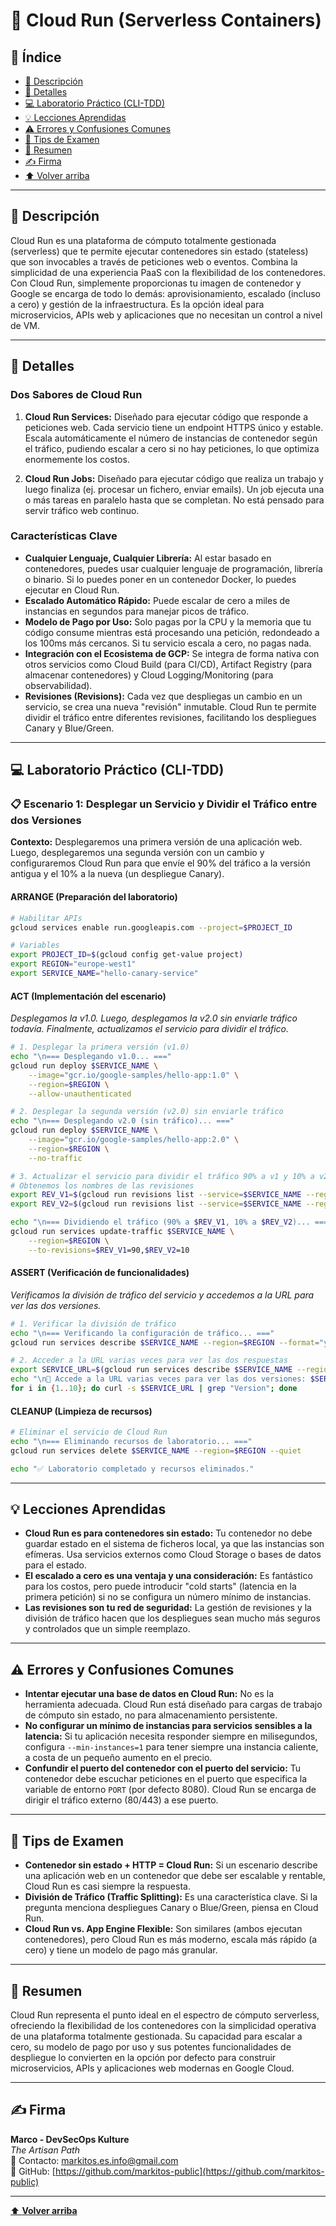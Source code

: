# 🚀 Cloud Run (Serverless Containers)

## 📑 Índice
* [🧭 Descripción](#-descripción)
* [📘 Detalles](#-detalles)
* [💻 Laboratorio Práctico (CLI-TDD)](#-laboratorio-práctico-cli-tdd)
* [💡 Lecciones Aprendidas](#-lecciones-aprendidas)
* [⚠️ Errores y Confusiones Comunes](#️-errores-y-confusiones-comunes)
* [🎯 Tips de Examen](#-tips-de-examen)
* [🧾 Resumen](#-resumen)
* [✍️ Firma](#-firma)
* [⬆️ Volver arriba](#-cloud-run-serverless-containers)

---

## 🧭 Descripción

Cloud Run es una plataforma de cómputo totalmente gestionada (serverless) que te permite ejecutar contenedores sin estado (stateless) que son invocables a través de peticiones web o eventos. Combina la simplicidad de una experiencia PaaS con la flexibilidad de los contenedores. Con Cloud Run, simplemente proporcionas tu imagen de contenedor y Google se encarga de todo lo demás: aprovisionamiento, escalado (incluso a cero) y gestión de la infraestructura. Es la opción ideal para microservicios, APIs web y aplicaciones que no necesitan un control a nivel de VM.

---

## 📘 Detalles

### Dos Sabores de Cloud Run

1.  **Cloud Run Services:** Diseñado para ejecutar código que responde a peticiones web. Cada servicio tiene un endpoint HTTPS único y estable. Escala automáticamente el número de instancias de contenedor según el tráfico, pudiendo escalar a cero si no hay peticiones, lo que optimiza enormemente los costos.

2.  **Cloud Run Jobs:** Diseñado para ejecutar código que realiza un trabajo y luego finaliza (ej. procesar un fichero, enviar emails). Un job ejecuta una o más tareas en paralelo hasta que se completan. No está pensado para servir tráfico web continuo.

### Características Clave

*   **Cualquier Lenguaje, Cualquier Librería:** Al estar basado en contenedores, puedes usar cualquier lenguaje de programación, librería o binario. Si lo puedes poner en un contenedor Docker, lo puedes ejecutar en Cloud Run.
*   **Escalado Automático Rápido:** Puede escalar de cero a miles de instancias en segundos para manejar picos de tráfico.
*   **Modelo de Pago por Uso:** Solo pagas por la CPU y la memoria que tu código consume mientras está procesando una petición, redondeado a los 100ms más cercanos. Si tu servicio escala a cero, no pagas nada.
*   **Integración con el Ecosistema de GCP:** Se integra de forma nativa con otros servicios como Cloud Build (para CI/CD), Artifact Registry (para almacenar contenedores) y Cloud Logging/Monitoring (para observabilidad).
*   **Revisiones (Revisions):** Cada vez que despliegas un cambio en un servicio, se crea una nueva "revisión" inmutable. Cloud Run te permite dividir el tráfico entre diferentes revisiones, facilitando los despliegues Canary y Blue/Green.

---

## 💻 Laboratorio Práctico (CLI-TDD)

### 📋 Escenario 1: Desplegar un Servicio y Dividir el Tráfico entre dos Versiones
**Contexto:** Desplegaremos una primera versión de una aplicación web. Luego, desplegaremos una segunda versión con un cambio y configuraremos Cloud Run para que envíe el 90% del tráfico a la versión antigua y el 10% a la nueva (un despliegue Canary).

#### ARRANGE (Preparación del laboratorio)
```bash
# Habilitar APIs
gcloud services enable run.googleapis.com --project=$PROJECT_ID

# Variables
export PROJECT_ID=$(gcloud config get-value project)
export REGION="europe-west1"
export SERVICE_NAME="hello-canary-service"
```

#### ACT (Implementación del escenario)
*Desplegamos la v1.0. Luego, desplegamos la v2.0 sin enviarle tráfico todavía. Finalmente, actualizamos el servicio para dividir el tráfico.*
```bash
# 1. Desplegar la primera versión (v1.0)
echo "\n=== Desplegando v1.0... ==="
gcloud run deploy $SERVICE_NAME \
    --image="gcr.io/google-samples/hello-app:1.0" \
    --region=$REGION \
    --allow-unauthenticated

# 2. Desplegar la segunda versión (v2.0) sin enviarle tráfico
echo "\n=== Desplegando v2.0 (sin tráfico)... ==="
gcloud run deploy $SERVICE_NAME \
    --image="gcr.io/google-samples/hello-app:2.0" \
    --region=$REGION \
    --no-traffic

# 3. Actualizar el servicio para dividir el tráfico 90% a v1 y 10% a v2
# Obtenemos los nombres de las revisiones
export REV_V1=$(gcloud run revisions list --service=$SERVICE_NAME --region=$REGION --filter="~gcr.io/google-samples/hello-app:1.0" --format="value(REVISION")
export REV_V2=$(gcloud run revisions list --service=$SERVICE_NAME --region=$REGION --filter="~gcr.io/google-samples/hello-app:2.0" --format="value(REVISION")

echo "\n=== Dividiendo el tráfico (90% a $REV_V1, 10% a $REV_V2)... ==="
gcloud run services update-traffic $SERVICE_NAME \
    --region=$REGION \
    --to-revisions=$REV_V1=90,$REV_V2=10
```

#### ASSERT (Verificación de funcionalidades)
*Verificamos la división de tráfico del servicio y accedemos a la URL para ver las dos versiones.*
```bash
# 1. Verificar la división de tráfico
echo "\n=== Verificando la configuración de tráfico... ==="
gcloud run services describe $SERVICE_NAME --region=$REGION --format="yaml(spec.traffic)"

# 2. Acceder a la URL varias veces para ver las dos respuestas
export SERVICE_URL=$(gcloud run services describe $SERVICE_NAME --region=$REGION --format="value(status.url)")
echo "\n🚀 Accede a la URL varias veces para ver las dos versiones: $SERVICE_URL"
for i in {1..10}; do curl -s $SERVICE_URL | grep "Version"; done
```

#### CLEANUP (Limpieza de recursos)
```bash
# Eliminar el servicio de Cloud Run
echo "\n=== Eliminando recursos de laboratorio... ==="
gcloud run services delete $SERVICE_NAME --region=$REGION --quiet

echo "✅ Laboratorio completado y recursos eliminados."
```

---

## 💡 Lecciones Aprendidas

*   **Cloud Run es para contenedores sin estado:** Tu contenedor no debe guardar estado en el sistema de ficheros local, ya que las instancias son efímeras. Usa servicios externos como Cloud Storage o bases de datos para el estado.
*   **El escalado a cero es una ventaja y una consideración:** Es fantástico para los costos, pero puede introducir "cold starts" (latencia en la primera petición) si no se configura un número mínimo de instancias.
*   **Las revisiones son tu red de seguridad:** La gestión de revisiones y la división de tráfico hacen que los despliegues sean mucho más seguros y controlados que un simple reemplazo.

---

## ⚠️ Errores y Confusiones Comunes

*   **Intentar ejecutar una base de datos en Cloud Run:** No es la herramienta adecuada. Cloud Run está diseñado para cargas de trabajo de cómputo sin estado, no para almacenamiento persistente.
*   **No configurar un mínimo de instancias para servicios sensibles a la latencia:** Si tu aplicación necesita responder siempre en milisegundos, configura `--min-instances=1` para tener siempre una instancia caliente, a costa de un pequeño aumento en el precio.
*   **Confundir el puerto del contenedor con el puerto del servicio:** Tu contenedor debe escuchar peticiones en el puerto que especifica la variable de entorno `PORT` (por defecto 8080). Cloud Run se encarga de dirigir el tráfico externo (80/443) a ese puerto.

---

## 🎯 Tips de Examen

*   **Contenedor sin estado + HTTP = Cloud Run:** Si un escenario describe una aplicación web en un contenedor que debe ser escalable y rentable, Cloud Run es casi siempre la respuesta.
*   **División de Tráfico (Traffic Splitting):** Es una característica clave. Si la pregunta menciona despliegues Canary o Blue/Green, piensa en Cloud Run.
*   **Cloud Run vs. App Engine Flexible:** Son similares (ambos ejecutan contenedores), pero Cloud Run es más moderno, escala más rápido (a cero) y tiene un modelo de pago más granular.

---

## 🧾 Resumen

Cloud Run representa el punto ideal en el espectro de cómputo serverless, ofreciendo la flexibilidad de los contenedores con la simplicidad operativa de una plataforma totalmente gestionada. Su capacidad para escalar a cero, su modelo de pago por uso y sus potentes funcionalidades de despliegue lo convierten en la opción por defecto para construir microservicios, APIs y aplicaciones web modernas en Google Cloud.

---

## ✍️ Firma

**Marco - DevSecOps Kulture**  
*The Artisan Path*  
📧 Contacto: [markitos.es.info@gmail.com](mailto:markitos.es.info@gmail.com)  
🐙 GitHub: [https://github.com/markitos-public](https://github.com/markitos-public)

---

[⬆️ **Volver arriba**](#-cloud-run-serverless-containers)
